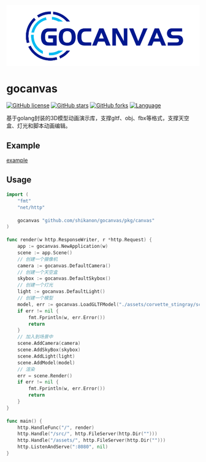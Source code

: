<img src="https://github.com/shikanon/gocanvas/blob/main/docs/logo.png" width="600">

# gocanvas

[![GitHub license](https://img.shields.io/github/license/shikanon/gocanvas)](https://github.com/shikanon/gocanvas/blob/master/LICENSE)
[![GitHub stars](https://img.shields.io/github/stars/shikanon/gocanvas)](https://github.com/shikanon/gocanvas/stargazers)
[![GitHub forks](https://img.shields.io/github/forks/shikanon/gocanvas)](https://github.com/shikanon/gocanvas/network)
[![Language](https://img.shields.io/badge/Language-Go-blue.svg)](https://golang.org/)

基于golang封装的3D模型动画演示库，支撑gltf、obj、fbx等格式，支撑天空盒、灯光和脚本动画编辑。

## Example

[example](./example)

## Usage

```go
import (
	"fmt"
	"net/http"

	gocanvas "github.com/shikanon/gocanvas/pkg/canvas"
)

func render(w http.ResponseWriter, r *http.Request) {
	app := gocanvas.NewApplication(w)
	scene := app.Scene()
	// 创建一个摄像机
	camera := gocanvas.DefaultCamera()
	// 创建一个天空盒
	skybox := gocanvas.DefaultSkybox()
	// 创建一个灯光
	light := gocanvas.DefaultLight()
	// 创建一个模型
	model, err := gocanvas.LoadGLTFModel("./assets/corvette_stingray/scene.gltf")
	if err != nil {
		fmt.Fprintln(w, err.Error())
		return
	}
	// 加入到场景中
	scene.AddCamera(camera)
	scene.AddSkyBox(skybox)
	scene.AddLight(light)
	scene.AddModel(model)
	// 渲染
	err = scene.Render()
	if err != nil {
		fmt.Fprintln(w, err.Error())
		return
	}
}

func main() {
	http.HandleFunc("/", render)
	http.Handle("/src/", http.FileServer(http.Dir("")))
	http.Handle("/assets/", http.FileServer(http.Dir("")))
	http.ListenAndServe(":8080", nil)
}
```
